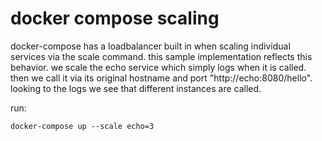 # docker compose scaling

docker-compose has a loadbalancer built in when scaling individual services via the scale command. this sample implementation reflects this behavior. we scale the echo service which simply logs when it is called. then we call it via its original hostname and port "http://echo:8080/hello". looking to the logs we see that different instances are called.

run:
```
docker-compose up --scale echo=3
``` 